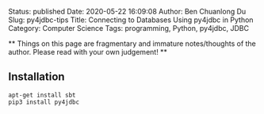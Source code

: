 Status: published
Date: 2020-05-22 16:09:08
Author: Ben Chuanlong Du
Slug: py4jdbc-tips
Title: Connecting to Databases Using py4jdbc in Python
Category: Computer Science
Tags: programming, Python, py4jdbc, JDBC

**
Things on this page are
fragmentary and immature notes/thoughts of the author.
Please read with your own judgement!
**

## Installation

```
apt-get install sbt
pip3 install py4jdbc
```
